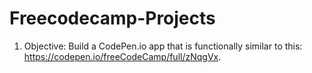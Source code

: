 # Freecodecamp-Projects
1. Objective: Build a CodePen.io app that is functionally similar to this: https://codepen.io/freeCodeCamp/full/zNqgVx.
